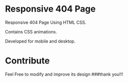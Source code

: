 # Responsive 404 Page
Responsive 404 Page Using HTML CSS.

Contains CSS animations.

Developed for mobile and desktop.

# Contribute
Feel Free to modify and improve its design ###thank you!!!
